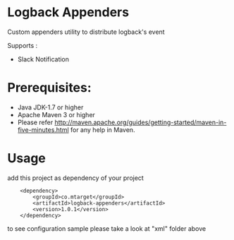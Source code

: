 Logback Appenders
=================

Custom appenders utility to distribute logback's event

Supports :
*   Slack Notification

Prerequisites:
==============
*	Java JDK-1.7 or higher
*	Apache Maven 3 or higher
*	Please refer http://maven.apache.org/guides/getting-started/maven-in-five-minutes.html for any help in Maven.

Usage
=====

add this project as dependency of your project

	    <dependency>
            <groupId>co.mtarget</groupId>
            <artifactId>logback-appenders</artifactId>
            <version>1.0.1</version>
        </dependency>


to see configuration sample please take a look at "xml" folder above
